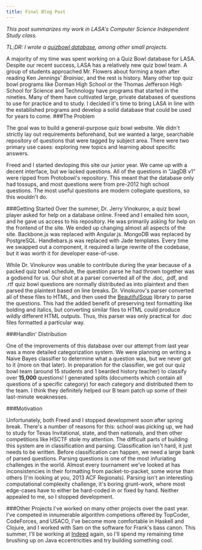 ```yaml
---
title: Final Blog Post
---
```


_This post summarizes my work in LASA's Computer Science Independent Study class._

_TL;DR: I wrote a [quizbowl database](qbdb.arknave.com), among other small projects._

A majority of my time was spent working on a Quiz Bowl database for LASA. Despite our recent success, LASA has a relatively new quiz bowl team. A group of students approached Mr. Flowers about forming a team after reading Ken Jennings' _Brainiac_, and the rest is history. Many other top quiz bowl programs like Dorman High School or the Thomas Jefferson High School for Science and Technology have programs that started in the  nineties. Many of them have cultivated large, private databases of questions to use for practice and to study. I decided it's time to bring LASA in line with the established programs and develop a solid database that could be used for years to come.
###The Problem

The goal was to build a general-purpose quiz bowl website. We didn't strictly lay out requirements beforehand, but we wanted a large, searchable repository of questions that were tagged by subject area. There were two primary use cases: exploring new topics and learning about specific answers. 

Freed and I started devloping this site our junior year. We came up with a decent interface, but we lacked questions. All of the questions in "JagDB v1" were ripped from Protobowl's repository. This meant that the database only had tossups, and most questions were from pre-2012 high school questions. The most useful questions are modern collegiate questions, so this wouldn't do.

###Getting Started
Over the summer, Dr. Jerry Vinokurov, a quiz bowl player asked for help on a database online. Freed and I emailed him soon, and he gave us access to his repository. He was primarily asking for help on the frontend of the site. We ended up changing almost all aspects of the site. Backbone.js was replaced with Angular.js. MongoDB was replaced by PostgreSQL. Handlebars.js was replaced with Jade templates. Every time we swapped out a component, it required a large rewrite of the codebase, but it was worth it for developer ease-of-use.

While Dr. Vinokurov was unable to contribute during the year because of a packed quiz bowl schedule, the question parse he had thrown together was a godsend for us. Our shot at a parser converted all of the .doc, .pdf, and .rtf quiz bowl questions are normally distributed as into plaintext and then parsed the plaintext based on line breaks. Dr. Vinokurov's parser converted all of these files to HTML, and then used the [BeautifulSoup](http://www.crummy.com/software/BeautifulSoup/) library to parse the questions. This had the added benefit of preserving text formatting like bolding and italics, but converting similar files to HTML could produce wildly different HTML outputs. Thus, this parser was only practical for .doc files formatted a particular way.

###Handlin' Distribution

One of the improvements of this database over our attempt from last year was a more detailed categorization system. We were planning on writing a Naive Bayes classifier to determine what a question was, but we never got to it (more on that later). In preparation for the classifier, we got our quiz bowl team (around 15 students and 1 bearded history teacher) to classify over **15,000** questions! I generated splits (documents which contain all questions of a specific category) for each category and distributed them to the team. I think they definitely helped our B team patch up some of their last-minute weaknesses.

###Motivation

Unfortunately, both Freed and I stopped development soon after spring break. There's a number of reasons for this: school was picking up, we had to study for Texas Invitational, state, and then nationals, and then other competitions like HSCTF stole my attention. The difficult parts of building this system are in classification and parsing. Classification isn't hard, it just needs to be written. Before classification can happen, we need a large bank of parsed questions. Parsing questions is one of the most infuriating challenges in the world. Almost every tournament we've looked at has inconsistencies in their formatting from packet-to-packet, some worse than others (I'm looking at you, 2013 ACF Regionals). Parsing isn't an interesting computational complexity challenge, it's boring grunt-work, where most edge-cases have to either be hard-coded in or fixed by hand. Neither appealed to me, so I stopped development.

###Other Projects
I've worked on many other projects over the past year. I've competed in innumerable algorithm competions offered by TopCoder, CodeForces, and USACO, I've become more comfortable in Haskell and Clojure, and I worked with Sam on the software for Frank's bass canon. This summer, I'll be working at [Indeed](http://www.indeed.com/) again, so I'll spend my remaining time brushing up on Java eccentricities and try building something cool.
